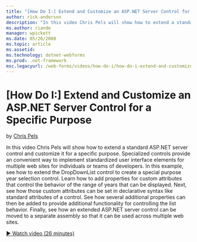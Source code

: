 ```yaml
---
title: "[How Do I:] Extend and Customize an ASP.NET Server Control for a Specific Purpose | Microsoft Docs"
author: rick-anderson
description: "In this video Chris Pels will show how to extend a standard ASP.NET server control and customize it for a specific purpose. Specialized controls provide an c..."
ms.author: riande
manager: wpickett
ms.date: 05/20/2008
ms.topic: article
ms.assetid: 
ms.technology: dotnet-webforms
ms.prod: .net-framework
msc.legacyurl: /web-forms/videos/how-do-i/how-do-i-extend-and-customize-an-aspnet-server-control-for-a-specific-purpose
---
```

[How Do I:] Extend and Customize an ASP.NET Server Control for a Specific Purpose
====================
by [Chris Pels](https://twitter.com/chrispels)

In this video Chris Pels will show how to extend a standard ASP.NET server control and customize it for a specific purpose. Specialized controls provide an convenient way to implement standardized user interface elements for multiple web sites for individuals or teams of developers. In this example, see how to extend the DropDownList control to create a special purpose year selection control. Learn how to add properties for custom attributes that control the behavior of the range of years that can be displayed. Next, see how those custom attributes can be set in declarative syntax like standard attributes of a control. See how several additional properties can then be added to provide additional functionality for controlling the list behavior. Finally, see how an extended ASP.NET server control can be moved to a separate assembly so that it can be used across multiple web sites.

[&#9654; Watch video (26 minutes)](https://channel9.msdn.com/Blogs/ASP-NET-Site-Videos/how-do-i-extend-and-customize-an-aspnet-server-control-for-a-specific-purpose)